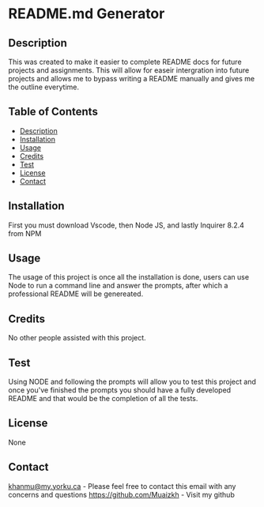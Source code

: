 # README.md Generator


## Description
This was created to make it easier to complete README docs for future projects and assignments. This will allow for easeir intergration into future projects and allows me to bypass writing a README manually and gives me the outline everytime.

## Table of Contents
- [Description](#description)
- [Installation](#installation)
- [Usage](#usage)
- [Credits](#credits)
- [Test](#test)
- [License](#license)
- [Contact](#contact)

## Installation 
First you must download Vscode, then Node JS, and lastly Inquirer 8.2.4 from NPM

## Usage
The usage of this project is once all the installation is done, users can use Node to run a command line and answer the prompts, after which a professional README will be genereated.

## Credits
No other people assisted with this project.

## Test
Using NODE and following the prompts will allow you to test this project and once you've finished the prompts you should have a fully developed README and that would be the completion of all the tests.

## License
None

## Contact
khanmu@my.yorku.ca - Please feel free to contact this email with any concerns and questions 
https://github.com/Muaizkh - Visit my github 
